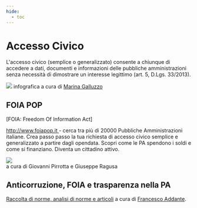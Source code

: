 ```yaml
---
hide:
  - toc
---
```


# Accesso Civico
L'accesso civico (semplice o generalizzato) consente a chiunque di accedere a dati, documenti e informazioni delle pubbliche amministrazioni senza necessità di dimostrare un interesse legittimo (art. 5, D.Lgs. 33/2013).

<img src="https://raw.githubusercontent.com/cirospat/newproject/master/docs/static/accesso_civico.jpg" /> infografica a cura di
<a href="https://www.facebook.com/marina.galluzzo.7" target="_blank">Marina Galluzzo</a> <br>

## FOIA POP
[FOIA: Freedom Of Information Act]

[http://www.foiapop.it ](http://www.foiapop.it/) - cerca tra più di 20000 Pubbliche Amministrazioni italiane. Crea passo passo la tua richiesta di accesso civico semplice e generalizzato a partire dagli opendata. Scopri come le PA spendono i soldi e come si finanziano. Diventa un cittadino attivo.

<img src="https://raw.githubusercontent.com/cirospat/newproject/master/docs/img/foiapop.jpg" /> </br>
a cura di Giovanni Pirrotta e Giuseppe Ragusa


## Anticorruzione, FOIA e trasparenza nella PA
[Raccolta di norme, analisi di norme e articoli](http://www.francescoaddante.eu/anticorruzione/anticorruzione.html) a cura di [Francesco Addante](https://www.facebook.com/francesco.addante.52).


